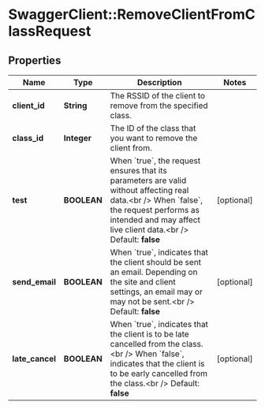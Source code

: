 # SwaggerClient::RemoveClientFromClassRequest

## Properties
Name | Type | Description | Notes
------------ | ------------- | ------------- | -------------
**client_id** | **String** | The RSSID of the client to remove from the specified class. | 
**class_id** | **Integer** | The ID of the class that you want to remove the client from. | 
**test** | **BOOLEAN** | When &#x60;true&#x60;, the request ensures that its parameters are valid without affecting real data.&lt;br /&gt;  When &#x60;false&#x60;, the request performs as intended and may affect live client data.&lt;br /&gt;  Default: **false** | [optional] 
**send_email** | **BOOLEAN** | When &#x60;true&#x60;, indicates that the client should be sent an email. Depending on the site and client settings, an email may or may not be sent.&lt;br /&gt;  Default: **false** | [optional] 
**late_cancel** | **BOOLEAN** | When &#x60;true&#x60;, indicates that the client is to be late cancelled from the class.&lt;br /&gt;  When &#x60;false&#x60;, indicates that the client is to be early cancelled from the class.&lt;br /&gt;  Default: **false** | [optional] 


